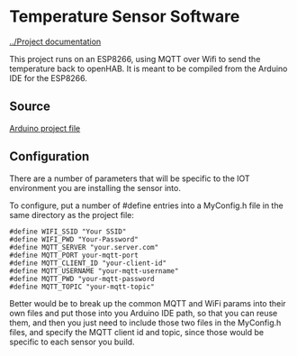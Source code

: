 # Temperature Sensor Software

[../Project documentation](../)

This project runs on an ESP8266, using MQTT over Wifi to send the temperature back to openHAB. It is meant to be compiled from the Arduino IDE for the ESP8266.

## Source

[Arduino project file](esp8266-mqtt-single-ds18b20-sensor.ino)

## Configuration

There are a number of parameters that will be specific to the IOT environment you are installing the sensor into.

To configure, put a number of #define entries into a MyConfig.h file in the same directory as the project file:

```
#define WIFI_SSID "Your SSID"
#define WIFI_PWD "Your-Password"
#define MQTT_SERVER "your.server.com"
#define MQTT_PORT your-mqtt-port
#define MQTT_CLIENT_ID "your-client-id"
#define MQTT_USERNAME "your-mqtt-username"
#define MQTT_PWD "your-mqtt-password
#define MQTT_TOPIC "your-mqtt-topic"
```

Better would be to break up the common MQTT and WiFi params into their own files and put those into you Arduino IDE path, so that you can reuse them, and then you just need to include those two files in the MyConfig.h files, and specify the MQTT client id and topic, since those would be specific to each sensor you build.
